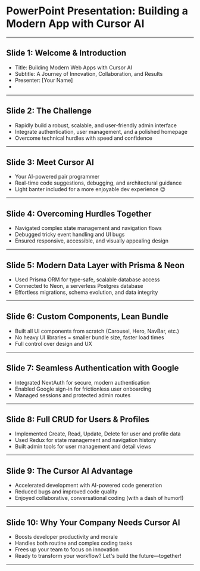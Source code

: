 # PowerPoint Presentation: Building a Modern App with Cursor AI

---

## Slide 1: Welcome & Introduction
- Title: Building Modern Web Apps with Cursor AI
- Subtitle: A Journey of Innovation, Collaboration, and Results
- Presenter: [Your Name]
- <fistbump>

---

## Slide 2: The Challenge
- Rapidly build a robust, scalable, and user-friendly admin interface
- Integrate authentication, user management, and a polished homepage
- Overcome technical hurdles with speed and confidence

---

## Slide 3: Meet Cursor AI
- Your AI-powered pair programmer
- Real-time code suggestions, debugging, and architectural guidance
- Light banter included for a more enjoyable dev experience 😉

---

## Slide 4: Overcoming Hurdles Together
- Navigated complex state management and navigation flows
- Debugged tricky event handling and UI bugs
- Ensured responsive, accessible, and visually appealing design

---

## Slide 5: Modern Data Layer with Prisma & Neon
- Used Prisma ORM for type-safe, scalable database access
- Connected to Neon, a serverless Postgres database
- Effortless migrations, schema evolution, and data integrity

---

## Slide 6: Custom Components, Lean Bundle
- Built all UI components from scratch (Carousel, Hero, NavBar, etc.)
- No heavy UI libraries = smaller bundle size, faster load times
- Full control over design and UX

---

## Slide 7: Seamless Authentication with Google
- Integrated NextAuth for secure, modern authentication
- Enabled Google sign-in for frictionless user onboarding
- Managed sessions and protected admin routes

---

## Slide 8: Full CRUD for Users & Profiles
- Implemented Create, Read, Update, Delete for user and profile data
- Used Redux for state management and navigation history
- Built admin tools for user management and detail views

---

## Slide 9: The Cursor AI Advantage
- Accelerated development with AI-powered code generation
- Reduced bugs and improved code quality
- Enjoyed collaborative, conversational coding (with a dash of humor!)

---

## Slide 10: Why Your Company Needs Cursor AI
- Boosts developer productivity and morale
- Handles both routine and complex coding tasks
- Frees up your team to focus on innovation
- Ready to transform your workflow? Let's build the future—together!

--- 